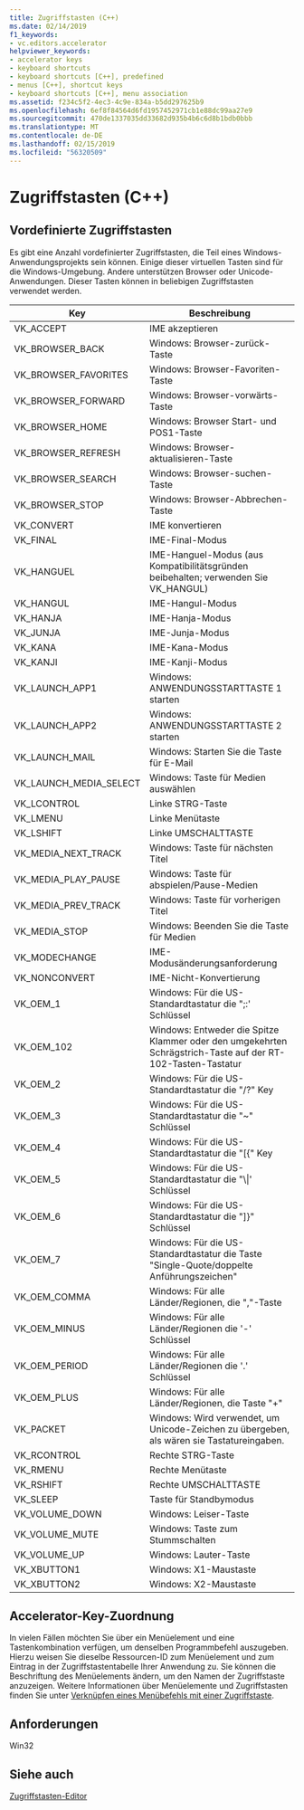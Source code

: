 ```yaml
---
title: Zugriffstasten (C++)
ms.date: 02/14/2019
f1_keywords:
- vc.editors.accelerator
helpviewer_keywords:
- accelerator keys
- keyboard shortcuts
- keyboard shortcuts [C++], predefined
- menus [C++], shortcut keys
- keyboard shortcuts [C++], menu association
ms.assetid: f234c5f2-4ec3-4c9e-834a-b5dd297625b9
ms.openlocfilehash: 6ef8f84564d6fd1957452971cb1e88dc99aa27e9
ms.sourcegitcommit: 470de1337035dd33682d935b4b6c6d8b1bdb0bbb
ms.translationtype: MT
ms.contentlocale: de-DE
ms.lasthandoff: 02/15/2019
ms.locfileid: "56320509"
---
```

# <a name="accelerator-keys-c"></a>Zugriffstasten (C++)

## <a name="predefined-accelerator-keys"></a>Vordefinierte Zugriffstasten

Es gibt eine Anzahl vordefinierter Zugriffstasten, die Teil eines Windows-Anwendungsprojekts sein können. Einige dieser virtuellen Tasten sind für die Windows-Umgebung. Andere unterstützen Browser oder Unicode-Anwendungen. Dieser Tasten können in beliebigen Zugriffstasten verwendet werden.

|Key|Beschreibung|
|---------|-----------------|
|VK_ACCEPT|IME akzeptieren|
|VK_BROWSER_BACK|Windows: Browser-zurück-Taste|
|VK_BROWSER_FAVORITES|Windows: Browser-Favoriten-Taste|
|VK_BROWSER_FORWARD|Windows: Browser-vorwärts-Taste|
|VK_BROWSER_HOME|Windows: Browser Start- und POS1-Taste|
|VK_BROWSER_REFRESH|Windows: Browser-aktualisieren-Taste|
|VK_BROWSER_SEARCH|Windows: Browser-suchen-Taste|
|VK_BROWSER_STOP|Windows: Browser-Abbrechen-Taste|
|VK_CONVERT|IME konvertieren|
|VK_FINAL|IME-Final-Modus|
|VK_HANGUEL|IME-Hanguel-Modus (aus Kompatibilitätsgründen beibehalten; verwenden Sie VK_HANGUL)|
|VK_HANGUL|IME-Hangul-Modus|
|VK_HANJA|IME-Hanja-Modus|
|VK_JUNJA|IME-Junja-Modus|
|VK_KANA|IME-Kana-Modus|
|VK_KANJI|IME-Kanji-Modus|
|VK_LAUNCH_APP1|Windows: ANWENDUNGSSTARTTASTE 1 starten|
|VK_LAUNCH_APP2|Windows: ANWENDUNGSSTARTTASTE 2 starten|
|VK_LAUNCH_MAIL|Windows: Starten Sie die Taste für E-Mail|
|VK_LAUNCH_MEDIA_SELECT|Windows: Taste für Medien auswählen|
|VK_LCONTROL|Linke STRG-Taste|
|VK_LMENU|Linke Menütaste|
|VK_LSHIFT|Linke UMSCHALTTASTE|
|VK_MEDIA_NEXT_TRACK|Windows: Taste für nächsten Titel|
|VK_MEDIA_PLAY_PAUSE|Windows: Taste für abspielen/Pause-Medien|
|VK_MEDIA_PREV_TRACK|Windows: Taste für vorherigen Titel|
|VK_MEDIA_STOP|Windows: Beenden Sie die Taste für Medien|
|VK_MODECHANGE|IME-Modusänderungsanforderung|
|VK_NONCONVERT|IME-Nicht-Konvertierung|
|VK_OEM_1|Windows: Für die US-Standardtastatur die ";:' Schlüssel|
|VK_OEM_102|Windows: Entweder die Spitze Klammer oder den umgekehrten Schrägstrich-Taste auf der RT-102-Tasten-Tastatur|
|VK_OEM_2|Windows: Für die US-Standardtastatur die "/?" Key|
|VK_OEM_3|Windows: Für die US-Standardtastatur die "~" Schlüssel|
|VK_OEM_4|Windows: Für die US-Standardtastatur die "[{" Key|
|VK_OEM_5|Windows: Für die US-Standardtastatur die "\\&#124;' Schlüssel|
|VK_OEM_6|Windows: Für die US-Standardtastatur die "]}" Schlüssel|
|VK_OEM_7|Windows: Für die US-Standardtastatur die Taste "Single-Quote/doppelte Anführungszeichen"|
|VK_OEM_COMMA|Windows: Für alle Länder/Regionen, die ","-Taste|
|VK_OEM_MINUS|Windows: Für alle Länder/Regionen die '-' Schlüssel|
|VK_OEM_PERIOD|Windows: Für alle Länder/Regionen die '.' Schlüssel|
|VK_OEM_PLUS|Windows: Für alle Länder/Regionen, die Taste "+"|
|VK_PACKET|Windows: Wird verwendet, um Unicode-Zeichen zu übergeben, als wären sie Tastatureingaben.|
|VK_RCONTROL|Rechte STRG-Taste|
|VK_RMENU|Rechte Menütaste|
|VK_RSHIFT|Rechte UMSCHALTTASTE|
|VK_SLEEP|Taste für Standbymodus|
|VK_VOLUME_DOWN|Windows: Leiser-Taste|
|VK_VOLUME_MUTE|Windows: Taste zum Stummschalten|
|VK_VOLUME_UP|Windows: Lauter-Taste|
|VK_XBUTTON1|Windows: X1-Maustaste|
|VK_XBUTTON2|Windows: X2-Maustaste|

## <a name="accelerator-key-association"></a>Accelerator-Key-Zuordnung

In vielen Fällen möchten Sie über ein Menüelement und eine Tastenkombination verfügen, um denselben Programmbefehl auszugeben. Hierzu weisen Sie dieselbe Ressourcen-ID zum Menüelement und zum Eintrag in der Zugriffstastentabelle Ihrer Anwendung zu. Sie können die Beschriftung des Menüelements ändern, um den Namen der Zugriffstaste anzuzeigen. Weitere Informationen über Menüelemente und Zugriffstasten finden Sie unter [Verknüpfen eines Menübefehls mit einer Zugriffstaste](../windows/associating-a-menu-command-with-an-accelerator-key.md).

## <a name="requirements"></a>Anforderungen

Win32

## <a name="see-also"></a>Siehe auch

[Zugriffstasten-Editor](../windows/accelerator-editor.md)<br/>